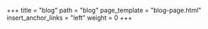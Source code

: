 +++
title = "blog"
path = "blog"
page_template = "blog-page.html"
insert_anchor_links = "left"
weight = 0
+++